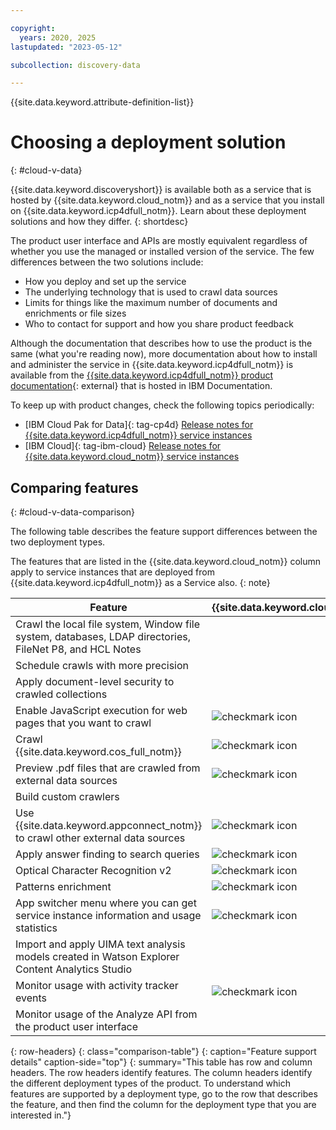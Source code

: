 ```yaml
---

copyright:
  years: 2020, 2025
lastupdated: "2023-05-12"

subcollection: discovery-data

---
```


{{site.data.keyword.attribute-definition-list}}

# Choosing a deployment solution
{: #cloud-v-data}

{{site.data.keyword.discoveryshort}} is available both as a service that is hosted by {{site.data.keyword.cloud_notm}} and as a service that you install on {{site.data.keyword.icp4dfull_notm}}. Learn about these deployment solutions and how they differ.
{: shortdesc}

The product user interface and APIs are mostly equivalent regardless of whether you use the managed or installed version of the service. The few differences between the two solutions include:

-   How you deploy and set up the service
-   The underlying technology that is used to crawl data sources
-   Limits for things like the maximum number of documents and enrichments or file sizes
-   Who to contact for support and how you share product feedback

Although the documentation that describes how to use the product is the same (what you're reading now), more documentation about how to install and administer the service in {{site.data.keyword.icp4dfull_notm}} is available from the [{{site.data.keyword.icp4dfull_notm}} product documentation](https://www.ibm.com/docs/cloud-paks/cp-data){: external} that is hosted in IBM Documentation.

To keep up with product changes, check the following topics periodically:

-   [IBM Cloud Pak for Data]{: tag-cp4d} [Release notes for {{site.data.keyword.icp4dfull_notm}} service instances](/docs/discovery-data?topic=discovery-data-release-notes-data)
-   [IBM Cloud]{: tag-ibm-cloud} [Release notes for {{site.data.keyword.cloud_notm}} service instances](/docs/discovery-data?topic=discovery-data-release-notes)

## Comparing features
{: #cloud-v-data-comparison}

The following table describes the feature support differences between the two deployment types.

The features that are listed in the {{site.data.keyword.cloud_notm}} column apply to service instances that are deployed from {{site.data.keyword.icp4dfull_notm}} as a Service also.
{: note}

| Feature | {{site.data.keyword.cloud_notm}} | {{site.data.keyword.icp4dfull_notm}} |
|---------|----------------------------------|--------------------------------------|
| Crawl the local file system, Window file system, databases, LDAP directories, FileNet P8, and HCL Notes | | ![checkmark icon](../../icons/checkmark-icon.svg) |
| Schedule crawls with more precision | | ![checkmark icon](../../icons/checkmark-icon.svg) |
| Apply document-level security to crawled collections | | ![checkmark icon](../../icons/checkmark-icon.svg) |
| Enable JavaScript execution for web pages that you want to crawl | ![checkmark icon](../../icons/checkmark-icon.svg) | |
| Crawl {{site.data.keyword.cos_full_notm}} | ![checkmark icon](../../icons/checkmark-icon.svg) | |
| Preview .pdf files that are crawled from external data sources | ![checkmark icon](../../icons/checkmark-icon.svg) | |
| Build custom crawlers | | ![checkmark icon](../../icons/checkmark-icon.svg) |
| Use {{site.data.keyword.appconnect_notm}} to crawl other external data sources | ![checkmark icon](../../icons/checkmark-icon.svg) | |
| Apply answer finding to search queries |  ![checkmark icon](../../icons/checkmark-icon.svg) | |
| Optical Character Recognition v2 | ![checkmark icon](../../icons/checkmark-icon.svg) | |
| Patterns enrichment | ![checkmark icon](../../icons/checkmark-icon.svg) | |
| App switcher menu where you can get service instance information and usage statistics | ![checkmark icon](../../icons/checkmark-icon.svg) | |
| Import and apply UIMA text analysis models created in Watson Explorer Content Analytics Studio | | ![checkmark icon](../../icons/checkmark-icon.svg) |
| Monitor usage with activity tracker events | ![checkmark icon](../../icons/checkmark-icon.svg) | |
| Monitor usage of the Analyze API from the product user interface | | ![checkmark icon](../../icons/checkmark-icon.svg) |
{: row-headers}
{: class="comparison-table"}
{: caption="Feature support details" caption-side="top"}
{: summary="This table has row and column headers. The row headers identify features. The column headers identify the different deployment types of the product. To understand which features are supported by a deployment type, go to the row that describes the feature, and then find the column for the deployment type that you are interested in."}
